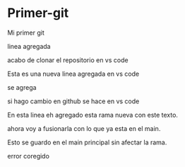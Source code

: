 # Primer-git
Mi primer git 

linea agregada 

acabo de clonar el repositorio en vs code 

Esta es una nueva linea agregada en vs code 

se agrega

si hago cambio en github se hace en vs code 


En esta linea eh agregado esta rama nueva con este texto.

ahora voy a fusionarla con lo que ya esta en el main.

Esto se guardo en el main principal sin afectar la rama.

error coregido
